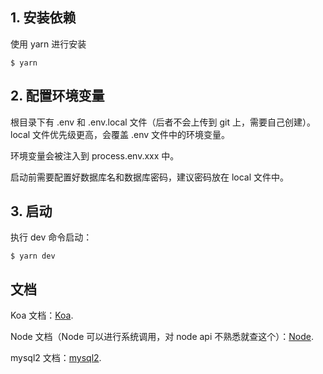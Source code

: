 ## 1. 安装依赖

使用 yarn 进行安装

```shell
$ yarn
```

## 2. 配置环境变量

根目录下有 .env 和 .env.local 文件（后者不会上传到 git 上，需要自己创建）。local 文件优先级更高，会覆盖 .env 文件中的环境变量。

环境变量会被注入到 process.env.xxx 中。

启动前需要配置好数据库名和数据库密码，建议密码放在 local 文件中。

## 3. 启动

执行 dev 命令启动：

```shell
$ yarn dev
```

## 文档

Koa 文档：[Koa](https://koa.bootcss.com/).

Node 文档（Node 可以进行系统调用，对 node api 不熟悉就查这个）：[Node](https://nodejs.org/docs/latest/api/).

mysql2 文档：[mysql2](https://www.npmjs.com/package/mysql2).
